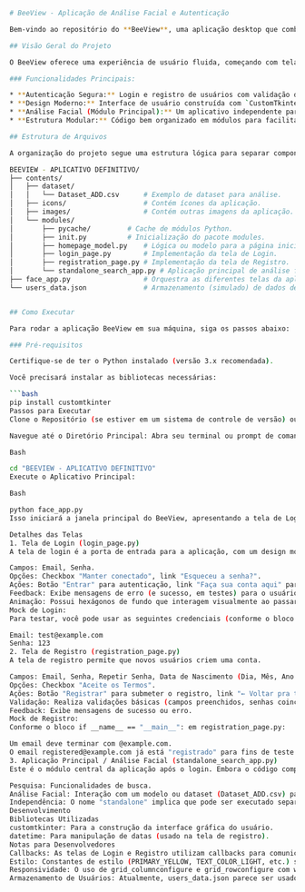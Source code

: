 ```bash
# BeeView - Aplicação de Análise Facial e Autenticação

Bem-vindo ao repositório do **BeeView**, uma aplicação desktop que combina um sistema robusto de autenticação de usuários com funcionalidades de análise facial. Desenvolvido em Python utilizando a biblioteca `CustomTkinter` para uma interface gráfica moderna e responsiva.

## Visão Geral do Projeto

O BeeView oferece uma experiência de usuário fluida, começando com telas de login e registro visualmente atraentes. Após a autenticação, os usuários têm acesso a uma aplicação de análise facial que pode carregar dados de um dataset CSV e, potencialmente, utilizar modelos de aprendizado de máquina para processamento de imagens (indicado pela estrutura de módulos).

### Funcionalidades Principais:

* **Autenticação Segura:** Login e registro de usuários com validação de entrada e feedback visual.
* **Design Moderno:** Interface de usuário construída com `CustomTkinter`, apresentando elementos gráficos personalizados como hexágonos de fundo interativos na tela de login.
* **Análise Facial (Módulo Principal):** Um aplicativo independente para processamento e análise de dados faciais, sugerindo o uso de algoritmos de visão computacional.
* **Estrutura Modular:** Código bem organizado em módulos para facilitar a manutenção e escalabilidade.

## Estrutura de Arquivos

A organização do projeto segue uma estrutura lógica para separar componentes da UI, módulos de lógica de negócio, dados e recursos visuais.

BEEVIEW - APLICATIVO DEFINITIVO/
├── contents/
│   ├── dataset/
│   │   └── Dataset_ADD.csv      # Exemplo de dataset para análise.
│   ├── icons/                   # Contém ícones da aplicação.
│   ├── images/                  # Contém outras imagens da aplicação.
│   └── modules/
│       ├── pycache/         # Cache de módulos Python.
│       ├── init.py          # Inicialização do pacote modules.
│       ├── homepage_model.py    # Lógica ou modelo para a página inicial (ainda não implementado na UI).
│       ├── login_page.py        # Implementação da tela de Login.
│       ├── registration_page.py # Implementação da tela de Registro.
│       └── standalone_search_app.py # Aplicação principal de análise facial.
├── face_app.py                  # Orquestra as diferentes telas da aplicação.
└── users_data.json              # Armazenamento (simulado) de dados de usuários.


## Como Executar

Para rodar a aplicação BeeView em sua máquina, siga os passos abaixo:

### Pré-requisitos

Certifique-se de ter o Python instalado (versão 3.x recomendada).

Você precisará instalar as bibliotecas necessárias:

```bash
pip install customtkinter
Passos para Executar
Clone o Repositório (se estiver em um sistema de controle de versão) ou faça o download de todos os arquivos.

Navegue até o Diretório Principal: Abra seu terminal ou prompt de comando e navegue até a pasta BEEVIEW - APLICATIVO DEFINITIVO/.

Bash

cd "BEEVIEW - APLICATIVO DEFINITIVO"
Execute o Aplicativo Principal:

Bash

python face_app.py
Isso iniciará a janela principal do BeeView, apresentando a tela de Login.

Detalhes das Telas
1. Tela de Login (login_page.py)
A tela de login é a porta de entrada para a aplicação, com um design moderno e elementos interativos.

Campos: Email, Senha.
Opções: Checkbox "Manter conectado", link "Esqueceu a senha?".
Ações: Botão "Entrar" para autenticação, link "Faça sua conta aqui" para redirecionar à tela de registro.
Feedback: Exibe mensagens de erro (e sucesso, em testes) para o usuário.
Animação: Possui hexágonos de fundo que interagem visualmente ao passar o mouse.
Mock de Login:
Para testar, você pode usar as seguintes credenciais (conforme o bloco if __name__ == "__main__": em login_page.py):

Email: test@example.com
Senha: 123
2. Tela de Registro (registration_page.py)
A tela de registro permite que novos usuários criem uma conta.

Campos: Email, Senha, Repetir Senha, Data de Nascimento (Dia, Mês, Ano via CTkOptionMenu).
Opções: Checkbox "Aceite os Termos".
Ações: Botão "Registrar" para submeter o registro, link "← Voltar pra tela de login".
Validação: Realiza validações básicas (campos preenchidos, senhas coincidentes, comprimento da senha, termos aceitos, e data de nascimento completa).
Feedback: Exibe mensagens de sucesso ou erro.
Mock de Registro:
Conforme o bloco if __name__ == "__main__": em registration_page.py:

Um email deve terminar com @example.com.
O email registered@example.com já está "registrado" para fins de teste.
3. Aplicação Principal / Análise Facial (standalone_search_app.py)
Este é o módulo central da aplicação após o login. Embora o código completo não tenha sido fornecido para esta parte, a nomenclatura sugere que ela lida com:

Pesquisa: Funcionalidades de busca.
Análise Facial: Interação com um modelo ou dataset (Dataset_ADD.csv) para operações relacionadas a reconhecimento ou análise de faces.
Independência: O nome "standalone" implica que pode ser executado separadamente para testes ou uso específico, mas é parte integrante do fluxo principal do face_app.py.
Desenvolvimento
Bibliotecas Utilizadas
customtkinter: Para a construção da interface gráfica do usuário.
datetime: Para manipulação de datas (usado na tela de registro).
Notas para Desenvolvedores
Callbacks: As telas de Login e Registro utilizam callbacks para comunicar eventos (tentativas de login/registro, troca de tela) de volta ao face_app.py, garantindo uma arquitetura limpa.
Estilo: Constantes de estilo (PRIMARY_YELLOW, TEXT_COLOR_LIGHT, etc.) são definidas em cada classe de página para manter a consistência visual.
Responsividade: O uso de grid_columnconfigure e grid_rowconfigure com weight e uniform ajuda na responsividade da interface.
Armazenamento de Usuários: Atualmente, users_data.json parece ser usado para um armazenamento muito básico (ou simulado) de usuários. Para uma aplicação real, considere um banco de dados adequado.
